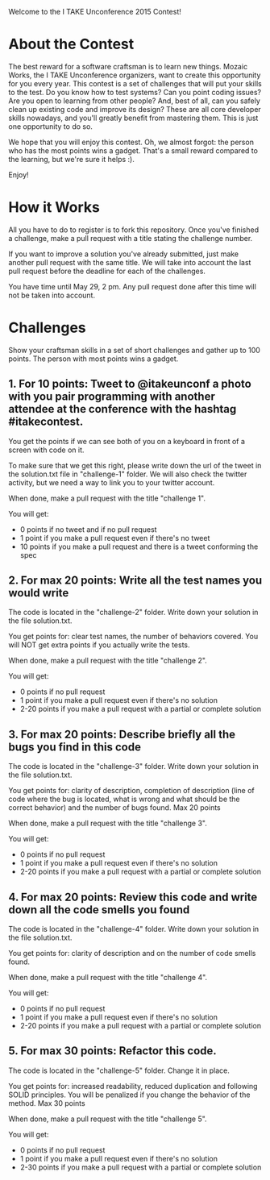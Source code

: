 Welcome to the I TAKE Unconference 2015 Contest!

# About the Contest

The best reward for a software craftsman is to learn new things. Mozaic Works, the I TAKE Unconference organizers, want to create this opportunity for you every year. This contest is a set of challenges that will put your skills to the test. Do you know how to test systems? Can you point coding issues? Are you open to learning from other people? And, best of all, can you safely clean up existing code and improve its design? These are all core developer skills nowadays, and you'll greatly benefit from mastering them. This is just one opportunity to do so.

We hope that you will enjoy this contest. Oh, we almost forgot: the person who has the most points wins a gadget. That's a small reward compared to the learning, but we're sure it helps :).

Enjoy!

# How it Works

All you have to do to register is to fork this repository. Once you've finished a challenge, make a pull request with a title stating the challenge number.

If you want to improve a solution you've already submitted, just make another pull request with the same title. We will take into account the last pull request before the deadline for each of the challenges.

You have time until May 29, 2 pm. Any pull request done after this time will not be taken into account.

# Challenges

Show your craftsman skills in a set of short challenges and gather up to 100 points. The person with most points wins a gadget.

## 1. For 10 points: Tweet to @itakeunconf a photo with you pair programming with another attendee at the conference with the hashtag #itakecontest.

You get the points if we can see both of you on a keyboard in front of a screen with code on it.

To make sure that we get this right, please write down the url of the tweet in the solution.txt file in "challenge-1" folder. We will also check the twitter activity, but we need a way to link you to your twitter account.

When done, make a pull request with the title "challenge 1". 

You will get:

* 0 points if no tweet and if no pull request
* 1 point if you make a pull request even if there's no tweet
* 10 points if you make a pull request and there is a tweet conforming the spec

## 2. For max 20 points: Write all the test names you would write 

The code is located in the "challenge-2" folder. Write down your solution in the file solution.txt.

You get points for: clear test names, the number of behaviors covered. You will NOT get extra points if you actually write the tests.

When done, make a pull request with the title "challenge 2".

You will get:

* 0 points if no pull request 
* 1 point if you make a pull request even if there's no solution
* 2-20 points if you make a pull request with a partial or complete solution

## 3. For max 20 points:  Describe briefly all the bugs you find in this code

The code is located in the "challenge-3" folder. Write down your solution in the file solution.txt.

You get points for: clarity of description, completion of description (line of code where the bug is located, what is wrong and what should be the correct behavior) and the number of bugs found. Max 20 points

When done, make a pull request with the title "challenge 3".

You will get:

* 0 points if no pull request 
* 1 point if you make a pull request even if there's no solution
* 2-20 points if you make a pull request with a partial or complete solution

## 4. For max 20 points: Review this code and write down all the code smells you found

The code is located in the "challenge-4" folder. Write down your solution in the file solution.txt.

You get points for: clarity of description and on the number of code smells found.

When done, make a pull request with the title "challenge 4".

You will get:

* 0 points if no pull request 
* 1 point if you make a pull request even if there's no solution
* 2-20 points if you make a pull request with a partial or complete solution

## 5. For max 30 points: Refactor this code.

The code is located in the "challenge-5" folder. Change it in place.

You get points for: increased readability, reduced duplication and following SOLID principles. You will be penalized if you change the behavior of the method. Max 30 points

When done, make a pull request with the title "challenge 5".

You will get:

* 0 points if no pull request 
* 1 point if you make a pull request even if there's no solution
* 2-30 points if you make a pull request with a partial or complete solution
